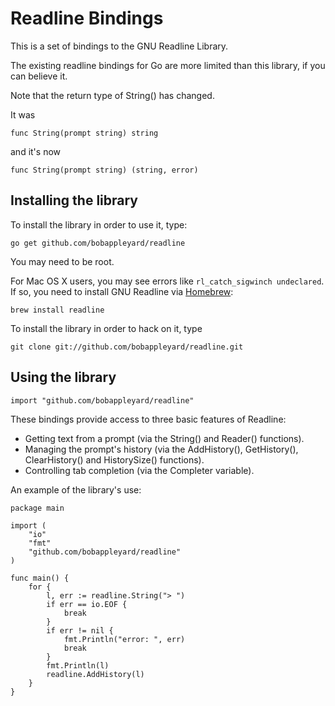 Readline Bindings
=================

This is a set of bindings to the GNU Readline Library.

The existing readline bindings for Go are more limited than this library, if
you can believe it.

Note that the return type of String() has changed.

It was

	func String(prompt string) string
	
and it's now

	func String(prompt string) (string, error)

Installing the library
----------------------

To install the library in order to use it, type:

	go get github.com/bobappleyard/readline

You may need to be root.

For Mac OS X users, you may see errors like `rl_catch_sigwinch undeclared`. If so, you need to install GNU Readline via [Homebrew](http://mxcl.github.com/homebrew/):

	brew install readline

To install the library in order to hack on it, type

	git clone git://github.com/bobappleyard/readline.git

Using the library
-----------------

	import "github.com/bobappleyard/readline"

These bindings provide access to three basic features of Readline:

- Getting text from a prompt (via the String() and Reader() functions).
- Managing the prompt's history (via the AddHistory(), GetHistory(), 
  ClearHistory() and HistorySize() functions).
- Controlling tab completion (via the Completer variable).

An example of the library's use:

	package main

	import (
		"io"
		"fmt"
		"github.com/bobappleyard/readline"
	)

	func main() {
		for {
			l, err := readline.String("> ")
			if err == io.EOF {
				break
			}
			if err != nil {
				fmt.Println("error: ", err)
				break
			}
			fmt.Println(l)
			readline.AddHistory(l)
		}
	}


